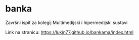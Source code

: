# banka
 Završni ispit za kolegij Multimedijski i hipermedijski sustavi

Link na stranicu: https://lukin77.github.io/bankama/index.html
